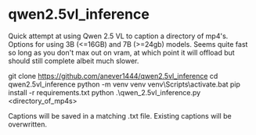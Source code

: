 ﻿# qwen2.5vl_inference

Quick attempt at using Qwen 2.5 VL to caption a directory of mp4's. Options for using 3B (<=16GB) and 7B (>=24gb) models. Seems quite fast so long as you don't max out on vram, at which point it will offload but should still complete albeit much slower.

git clone https://github.com/anever1444/qwen2.5vl_inference
cd qwen2.5vl_inference
python -m venv venv
venv\Scripts\activate.bat
pip install -r requirements.txt
python .\qwen_2.5vl_inference.py <directory_of_mp4s>

Captions will be saved in a matching .txt file. Existing captions will be overwritten.
